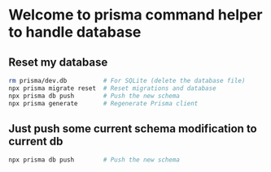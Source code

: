 # Welcome to prisma command helper to handle database

## Reset my database

```bash
rm prisma/dev.db          # For SQLite (delete the database file)
npx prisma migrate reset  # Reset migrations and database
npx prisma db push        # Push the new schema
npx prisma generate       # Regenerate Prisma client
```

## Just push some current schema modification to current db

```bash
npx prisma db push        # Push the new schema
```
